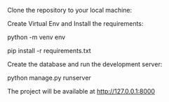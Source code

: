 Clone the repository to your local machine:

Create Virtual Env and Install the requirements:

python -m venv env

pip install -r requirements.txt

Create the database and run the development server:

python manage.py runserver

The project will be available at http://127.0.0.1:8000

